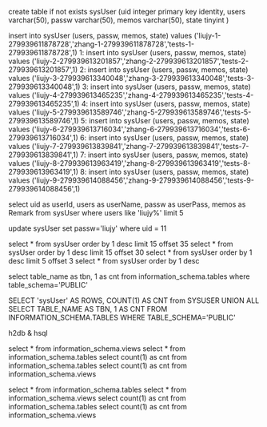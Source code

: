 


create table if not exists sysUser (uid integer primary key identity, users varchar(50), passw 
varchar(50), memos varchar(50), state tinyint )

insert into sysUser (users, passw, memos, state) values ('liujy-1-279939611878728','zhang-1-279939611878728','tests-1-279939611878728',1) 
1: insert into sysUser (users, passw, memos, state) values ('liujy-2-279939613201857','zhang-2-279939613201857','tests-2-279939613201857',1) 
2: insert into sysUser (users, passw, memos, state) values ('liujy-3-279939613340048','zhang-3-279939613340048','tests-3-279939613340048',1) 
3: insert into sysUser (users, passw, memos, state) values ('liujy-4-279939613465235','zhang-4-279939613465235','tests-4-279939613465235',1) 
4: insert into sysUser (users, passw, memos, state) values ('liujy-5-279939613589746','zhang-5-279939613589746','tests-5-279939613589746',1) 
5: insert into sysUser (users, passw, memos, state) values ('liujy-6-279939613716034','zhang-6-279939613716034','tests-6-279939613716034',1) 
6: insert into sysUser (users, passw, memos, state) values ('liujy-7-279939613839841','zhang-7-279939613839841','tests-7-279939613839841',1) 
7: insert into sysUser (users, passw, memos, state) values ('liujy-8-279939613963419','zhang-8-279939613963419','tests-8-279939613963419',1) 
8: insert into sysUser (users, passw, memos, state) values ('liujy-9-279939614088456','zhang-9-279939614088456','tests-9-279939614088456',1) 

select uid as userId, users as userName, passw as userPass, memos as Remark 
from sysUser where users like 'liujy%' limit 5 

update sysUser set passw='liujy' where uid = 11 



select * from sysUser order by 1 desc limit 15 offset 35
select * from sysUser order by 1 desc limit 15 offset 30
select * from sysUser order by 1 desc limit 5 offset 3
select * from sysUser order by 1 desc

select table_name as tbn, 1 as cnt from information_schema.tables where table_schema='PUBLIC'

SELECT 'sysUser' AS ROWS, COUNT(1) AS CNT from SYSUSER UNION ALL SELECT TABLE_NAME AS TBN, 1 AS CNT FROM INFORMATION_SCHEMA.TABLES WHERE TABLE_SCHEMA='PUBLIC'

h2db & hsql

select * from information_schema.views
select * from information_schema.tables
select count(1) as cnt from information_schema.tables
select count(1) as cnt from information_schema.views

select * from information_schema.tables
select * from information_schema.views
select count(1) as cnt from information_schema.tables
select count(1) as cnt from information_schema.views

